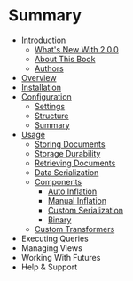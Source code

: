 # Summary

* [Introduction](README.md)
   * [What's New With 2.0.0](introduction/whats_new_with_200.md)
   * [About This Book](introduction/about_this_book.md)
   * [Authors](introduction/authors.md)
* [Overview](overview/overview.md)
* [Installation](installation/index.md)
* [Configuration](configuration/config_cfc.md)
   * [Settings](configuration/config_settings.md)
   * [Structure](configuration/config_structure.md)
   * [Summary](configuration/config_summary.md)
* [Usage](usage/index.md)
   * [Storing Documents](usage/storing_documents.md)
   * [Storage Durability](usage/storage_durability.md)
   * [Retrieving Documents](usage/retrieving_documents.md)
   * [Data Serialization](usage/data_serialization.md)
   * [Components](usage/components/components.md)
       * [Auto Inflation](usage/components/auto_inflation.md)
       * [Manual Inflation](usage/components/manual_inflation.md)
       * [Custom Serialization](usage/components/custom_serialization.md)
       * [Binary](usage/components/binary.md)
   * [Custom Transformers](usage/transformers.md)
* Executing Queries
* Managing Views
* Working With Futures
* Help & Support

